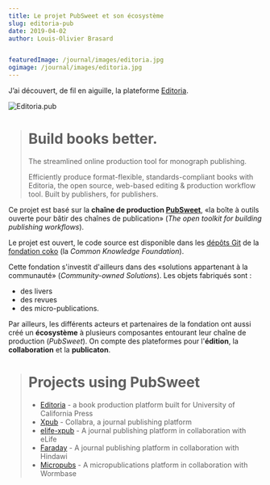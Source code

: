 ```yaml
---
title: Le projet PubSweet et son écosystème
slug: editoria-pub
date: 2019-04-02 
author: Louis-Olivier Brasard


featuredImage: /journal/images/editoria.jpg
ogimage: /journal/images/editoria.jpg
---
```


J’ai découvert, de fil en aiguille, la plateforme [Editoria](https://editoria.pub/).

![Editoria.pub](/journal/images/editoria.jpg)

># Build books better.
>
>The streamlined online production tool for monograph publishing.
>
>Efficiently produce format-flexible, standards-compliant books with Editoria, the open source, web-based editing & production workflow tool.
>Built by publishers, for publishers.

Ce projet est basé sur la **chaîne de production [PubSweet](https://gitlab.coko.foundation/pubsweet/pubsweet)**, «la boîte à outils ouverte pour bâtir des chaînes de publication» (*The open toolkit for building publishing workflows*).

Le projet est ouvert, le code source est disponible dans les [dépôts Git](https://gitlab.coko.foundation) de la [fondation coko](https://coko.foundation) (la _Common Knowledge Foundation_).

Cette fondation s'investit d'ailleurs dans des «solutions appartenant à la communauté» (_Community-owned Solutions_). Les objets fabriqués sont :

- des livers
- des revues
- des micro-publications.

Par ailleurs, les différents acteurs et partenaires de la fondation ont aussi créé un **écosystème** à plusieurs composantes entourant leur chaîne de production (*PubSweet*). On compte des plateformes pour l'**édition**, la **collaboration** et la **publicaton**.

> # Projects using PubSweet
>
> -  [Editoria](https://gitlab.coko.foundation/editoria/editoria) - a book production platform built for University of California Press
> -  [Xpub](https://gitlab.coko.foundation/xpub/xpub) - Collabra, a journal publishing platform
> -  [elife-xpub](https://github.com/elifesciences/elife-xpub/) - A journal publishing platform in collaboration with eLife
> -  [Faraday](https://gitlab.coko.foundation/xpub/xpub-faraday) - A journal publishing platform in collaboration with Hindawi
> -  [Micropubs](https://gitlab.coko.foundation/micropubs/wormbase) - A micropublications platform in collaboration with Wormbase